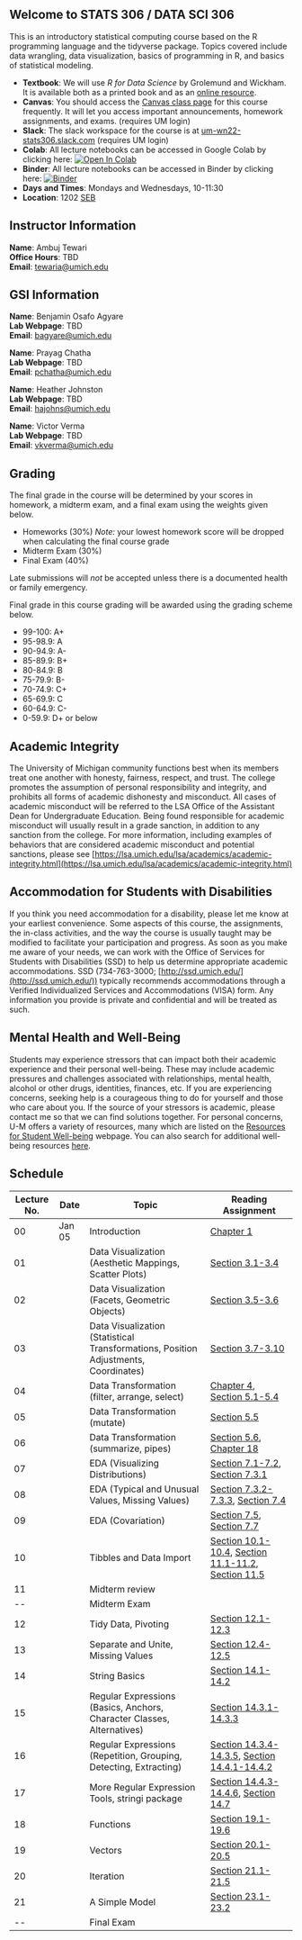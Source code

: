 ## Welcome to STATS 306 / DATA SCI 306

This is an introductory statistical computing course based on the R programming language and the tidyverse package. Topics covered include data wrangling, data visualization, basics of programming in R, and basics of statistical modeling.

- **Textbook**: We will use _R for Data Science_ by Grolemund and Wickham. It is available both as a printed book and as an [online resource](https://r4ds.had.co.nz/).
- **Canvas**: You should access the [Canvas class page](https://umich.instructure.com/courses/494634) for this course frequently. It will let you access important announcements, homework assignments, and exams. (requires UM login)
- **Slack**: The slack workspace for the course is at [um-wn22-stats306.slack.com](https://um-wn22-stats306.slack.com) (requires UM login)
- **Colab**: All lecture notebooks can be accessed in Google Colab by clicking here: [![Open In Colab](https://colab.research.google.com/assets/colab-badge.svg)](https://colab.research.google.com/github/ambujtewari/stats306-winter2022/blob/master/)
- **Binder**: All lecture notebooks can be accessed in Binder by clicking here: [![Binder](http://mybinder.org/badge_logo.svg)](http://mybinder.org/v2/gh/ambujtewari/stats306-winter2022/main)
- **Days and Times**: Mondays and Wednesdays, 10-11:30
- **Location**: 1202 [SEB](https://maps.studentlife.umich.edu/building/school-of-education)

## Instructor Information

**Name**: Ambuj Tewari  
**Office Hours**: TBD    
**Email**: [tewaria@umich.edu](mailto:tewaria@umich.edu)

## GSI Information

**Name**: Benjamin Osafo Agyare    
**Lab Webpage**: TBD   
**Email**: [bagyare@umich.edu](mailto:bagyare@umich.edu)

**Name**: Prayag Chatha  
**Lab Webpage**: TBD    
**Email**: [pchatha@umich.edu](mailto:pchatha@umich.edu)

**Name**: Heather Johnston  
**Lab Webpage**: TBD    
**Email**: [hajohns@umich.edu](mailto:hajohns@umich.edu)

**Name**: Victor Verma  
**Lab Webpage**: TBD    
**Email**: [vkverma@umich.edu](mailto:vkverma@umich.edu)

## Grading

The final grade in the course will be determined by your scores in homework, a midterm exam, and a final exam using the weights given below.

- Homeworks (30%) _Note:_ your lowest homework score will be dropped when calculating the final course grade
- Midterm Exam (30%)
- Final Exam (40%)

Late submissions will _not_ be accepted unless there is a documented health or family emergency.

Final grade in this course grading will be awarded using the grading scheme below.
- 99-100: A+
- 95-98.9: A
- 90-94.9: A-
- 85-89.9: B+
- 80-84.9: B
- 75-79.9: B-
- 70-74.9: C+
- 65-69.9: C
- 60-64.9: C-
- 0-59.9: D+ or below

## Academic Integrity

The University of Michigan community functions best when its members treat one another with honesty, fairness, respect, and trust. The college promotes the assumption of personal responsibility and integrity, and prohibits all forms of academic dishonesty and misconduct. All cases of academic misconduct will be referred to the LSA Office of the Assistant Dean for Undergraduate Education. Being found responsible for academic misconduct will usually result in a grade sanction, in addition to any sanction from the college. For more information, including examples of behaviors that are considered academic misconduct and potential sanctions, please see [https://lsa.umich.edu/lsa/academics/academic-integrity.html](https://lsa.umich.edu/lsa/academics/academic-integrity.html)

## Accommodation for Students with Disabilities

If you think you need accommodation for a disability, please let me know at your earliest convenience. Some aspects of this course, the assignments, the in-class activities, and the way the course is usually taught may be modified to facilitate your participation and progress. As soon as you make me aware of your needs, we can work with the Office of Services for Students with Disabilities (SSD) to help us determine appropriate academic accommodations. SSD (734-763-3000; [http://ssd.umich.edu/](http://ssd.umich.edu/)) typically recommends accommodations through a Verified Individualized Services and Accommodations (VISA) form. Any information you provide is private and confidential and will be treated as such.

## Mental Health and Well-Being

Students may experience stressors that can impact both their academic experience and their personal well-being. These may include academic pressures and challenges associated with relationships, mental health, alcohol or other drugs, identities, finances, etc. If you are experiencing concerns, seeking help is a courageous thing to do for yourself and those who care about you. If the source of your stressors is academic, please contact me so that we can find solutions together. For personal concerns, U-M offers a variety of resources, many which are listed on the [Resources for Student Well-being](https://wellbeing.studentlife.umich.edu/resources-list) webpage. You can also search for additional well-being resources [here](https://wellbeing.studentlife.umich.edu/well-being-resources). 

## Schedule

Lecture No. | Date | Topic | Reading Assignment
--- | --- | --- | ---
00 | Jan 05 | Introduction | [Chapter 1](https://r4ds.had.co.nz/introduction.html)
01 |   | Data Visualization (Aesthetic Mappings, Scatter Plots) | [Section 3.1-3.4](https://r4ds.had.co.nz/data-visualisation.html#introduction-1)
02 |   | Data Visualization (Facets, Geometric Objects) | [Section 3.5-3.6](https://r4ds.had.co.nz/data-visualisation.html#facets)
03 |   | Data Visualization (Statistical Transformations, Position Adjustments, Coordinates) | [Section 3.7-3.10](https://r4ds.had.co.nz/data-visualisation.html#statistical-transformations)
04 |   | Data Transformation (filter, arrange, select) | [Chapter 4](https://r4ds.had.co.nz/workflow-basics.html), [Section 5.1-5.4](https://r4ds.had.co.nz/transform.html#introduction-2)
05 |   | Data Transformation (mutate) | [Section 5.5](https://r4ds.had.co.nz/transform.html#add-new-variables-with-mutate)
06 |   | Data Transformation (summarize, pipes) | [Section 5.6](https://r4ds.had.co.nz/transform.html#grouped-summaries-with-summarise), [Chapter 18](https://r4ds.had.co.nz/pipes.html)
07 |   | EDA (Visualizing Distributions) | [Section 7.1-7.2](https://r4ds.had.co.nz/exploratory-data-analysis.html#introduction-3), [Section 7.3.1](https://r4ds.had.co.nz/exploratory-data-analysis.html#visualising-distributions)
08 |   | EDA (Typical and Unusual Values, Missing Values) | [Section 7.3.2-7.3.3](https://r4ds.had.co.nz/exploratory-data-analysis.html#typical-values), [Section 7.4](https://r4ds.had.co.nz/exploratory-data-analysis.html#missing-values-2)
09 |   | EDA (Covariation) | [Section 7.5](https://r4ds.had.co.nz/exploratory-data-analysis.html#covariation), [Section 7.7](https://r4ds.had.co.nz/exploratory-data-analysis.html#ggplot2-calls)
10 |   | Tibbles and Data Import | [Section 10.1-10.4](https://r4ds.had.co.nz/tibbles.html#introduction-4), [Section 11.1-11.2](https://r4ds.had.co.nz/data-import.html#introduction-5), [Section 11.5](https://r4ds.had.co.nz/data-import.html#writing-to-a-file)
11 |   | Midterm review |
-- |   | Midterm Exam | 
12 |   | Tidy Data, Pivoting | [Section 12.1-12.3](https://r4ds.had.co.nz/tidy-data.html#introduction-6)
13 |   | Separate and Unite, Missing Values | [Section 12.4-12.5](https://r4ds.had.co.nz/tidy-data.html#separating-and-uniting)
14 |   | String Basics | [Section 14.1-14.2](https://r4ds.had.co.nz/strings.html#introduction-8)
15 |   | Regular Expressions (Basics, Anchors, Character Classes, Alternatives) | [Section 14.3.1-14.3.3](https://r4ds.had.co.nz/strings.html#basic-matches)
16 |   | Regular Expressions (Repetition, Grouping, Detecting, Extracting) | [Section 14.3.4-14.3.5](https://r4ds.had.co.nz/strings.html#repetition), [Section 14.4.1-14.4.2](https://r4ds.had.co.nz/strings.html#detect-matches)
17 |   | More Regular Expression Tools, stringi package | [Section 14.4.3-14.4.6](https://r4ds.had.co.nz/strings.html#grouped-matches), [Section 14.7](https://r4ds.had.co.nz/strings.html#stringi)
18 |   | Functions | [Section 19.1-19.6](https://r4ds.had.co.nz/functions.html#introduction-12)
19 |   | Vectors | [Section 20.1-20.5](https://r4ds.had.co.nz/vectors.html#introduction-13)
20 |   | Iteration | [Section 21.1-21.5](https://r4ds.had.co.nz/iteration.html#introduction-14)
21 |   | A Simple Model | [Section 23.1-23.2](https://r4ds.had.co.nz/model-basics.html#introduction-15)
-- |   | Final Exam | 
